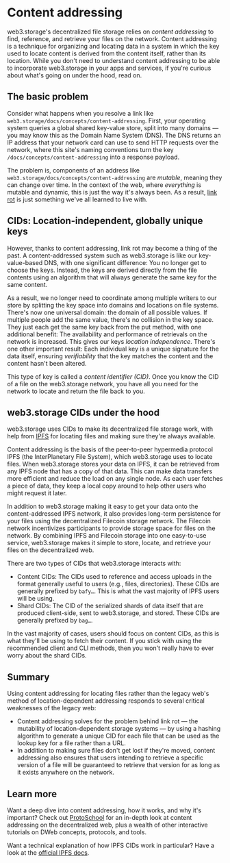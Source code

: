 # Content addressing

web3.storage's decentralized file storage relies on _content addressing_ to find, reference, and retrieve your files on the network. Content addressing is a technique for organizing and locating data in a system in which the key used to locate content is derived from the content itself, rather than its location. While you don't need to understand content addressing to be able to incorporate web3.storage in your apps and services, if you're curious about what's going on under the hood, read on.

## The basic problem

Consider what happens when you resolve a link like `web3.storage/docs/concepts/content-addressing`. First, your operating system queries a global shared key-value store, split into many domains — you may know this as the Domain Name System (DNS). The DNS returns an IP address that your network card can use to send HTTP requests over the network, where this site's naming conventions turn the key `/docs/concepts/content-addressing` into a response payload.

The problem is, components of an address like `web3.storage/docs/concepts/content-addressing` are _mutable_, meaning they can change over time. In the context of the web, where _everything_ is mutable and dynamic, this is just the way it's always been. As a result, [link rot](https://en.wikipedia-on-ipfs.org/wiki/Link_rot) is just something we've all learned to live with.

## CIDs: Location-independent, globally unique keys

However, thanks to content addressing, link rot may become a thing of the past. A content-addressed system such as web3.storage is like our key-value-based DNS, with one significant difference: You no longer get to choose the keys. Instead, the keys are derived directly from the file contents using an algorithm that will always generate the same key for the same content.

As a result, we no longer need to coordinate among multiple writers to our store by splitting the key space into domains and locations on file systems. There's now one universal domain: the domain of all possible values. If multiple people add the same value, there's no collision in the key space. They just each get the same key back from the put method, with one additional benefit: The availability and performance of retrievals on the network is increased. This gives our keys _location independence_. There's one other important result: Each individual key is a unique signature for the data itself, ensuring _verifiability_ that the key matches the content and the content hasn't been altered.

This type of key is called a _content identifier (CID)_. Once you know the CID of a file on the web3.storage network, you have all you need for the network to locate and return the file back to you.

## web3.storage CIDs under the hood

web3.storage uses CIDs to make its decentralized file storage work, with help from [IPFS](https://ipfs.io/) for locating files and making sure they're always available.

Content addressing is the basis of the peer-to-peer hypermedia protocol IPFS (the InterPlanetary File System), which web3.storage uses to locate files. When web3.storage stores your data on IPFS, it can be retrieved from any IPFS node that has a copy of that data. This can make data transfers more efficient and reduce the load on any single node. As each user fetches a piece of data, they keep a local copy around to help other users who might request it later.

In addition to web3.storage making it easy to get your data onto the content-addressed IPFS network, it also provides long-term persistence for your files using the decentralized Filecoin storage network. The Filecoin network incentivizes participants to provide storage space for files on the network. By combining IPFS and Filecoin storage into one easy-to-use service, web3.storage makes it simple to store, locate, and retrieve your files on the decentralized web.

There are two types of CIDs that web3.storage interacts with:

- Content CIDs: The CIDs used to reference and access uploads in the format generally useful to users (e.g., files, directories). These CIDs are generally prefixed by `bafy…`. This is what the vast majority of IPFS users will be using.
- Shard CIDs: The CID of the serialized shards of data itself that are produced client-side, sent to web3.storage, and stored. These CIDs are generally prefixed by `bag…`.

In the vast majority of cases, users should focus on content CIDs, as this is what they'll be using to fetch their content. If you stick with using the recommended client and CLI methods, then you won't really have to ever worry about the shard CIDs.

## Summary

Using content addressing for locating files rather than the legacy web's method of location-dependent addressing responds to several critical weaknesses of the legacy web:

- Content addressing solves for the problem behind link rot — the mutability of location-dependent storage systems — by using a hashing algorithm to generate a unique CID for each file that can be used as the lookup key for a file rather than a URL.
- In addition to making sure files don't get lost if they're moved, content addressing also ensures that users intending to retrieve a specific version of a file will be guaranteed to retrieve that version for as long as it exists anywhere on the network.

## Learn more

Want a deep dive into content addressing, how it works, and why it's important? Check out [ProtoSchool](https://proto.school/content-addressing/) for an in-depth look at content addressing on the decentralized web, plus a wealth of other interactive tutorials on DWeb concepts, protocols, and tools.

Want a technical explanation of how IPFS CIDs work in particular? Have a look at the [official IPFS docs](https://docs.ipfs.io/concepts/content-addressing/).
